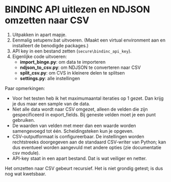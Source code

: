 # BINDINC API uitlezen en NDJSON omzetten naar CSV

1. Uitpakken in apart mapje.
2. Eenmalig setupenv.bat uitvoeren. (Maakt een virtual environment aan en installeert de benodigde packages.)
3. API key in een bestand zetten (`secure\bindinc_api_key`).
4. Eigenlijke code uitvoeren:
    - **import_binge.py**: om data te importeren
    - **ndjson_to_csv.py**: om NDJSON te converteren naar CSV
    - **split_csv.py**: om CVS in kleinere delen te splitsen
    - **settings.py**: alle instellingen

Paar opmerkingen:

- Voor het testen heb ik het maximumaantal iteraties op 1 gezet. Dan krijg je dus maar een sample van de data. 
- Niet alle data wordt naar CSV omgezet, alleen de velden die zijn gespecificeerd in export_fields. Bij geneste velden moet je een punt gebruiken.
- De waarden van velden met meer dan een waarde worden samengevoegd tot één. Scheidingsteken kun je opgeven.
- CSV-outputformaat is configureerbaar. De instellingen worden rechtstreeks doorgegeven aan de standaard CSV-writer van Python; kan dus eventueel worden aangevuld met andere opties (zie documentatie csv module).
- API-key staat in een apart bestand. Dat is wat veiliger en netter.

Het omzetten naar CSV gebeurt recursief. Het is niet grondig getest; is dus nog wat kwetsbaar.
